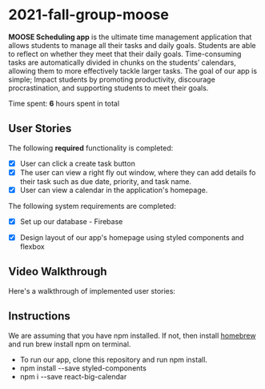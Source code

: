 # 2021-fall-group-moose

**MOOSE Scheduling app** is the ultimate time management application that allows students to manage all their tasks and daily goals. Students are able to reflect on whether they meet that their daily goals. Time-consuming tasks are automatically divided in chunks on the students’ calendars, allowing them to more effectively tackle larger tasks. The goal of our app is simple; Impact students by promoting productivity, discourage procrastination, and supporting students to meet their goals.

Time spent: **6** hours spent in total

## User Stories

The following **required** functionality is completed:

- [x] User can click a create task button
- [x] The user can view a right fly out window, where they can add details fo their task such as due date, priority, and task name.
- [x]	User can view a calendar in the application's homepage.

The following system requirements are completed:

- [x] Set up our database - Firebase
- [x] Design layout of our app's homepage using styled components and flexbox
  

## Video Walkthrough
Here's a walkthrough of implemented user stories:

    
## Instructions

We are assuming that you have npm installed. If not, then install [homebrew](https://brew.sh/) and run brew install npm on terminal.


* To run our app, clone this repository and run npm install.
* npm install --save styled-components
* npm i --save react-big-calendar

